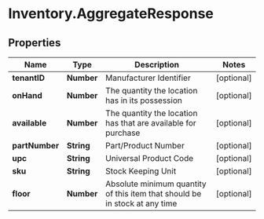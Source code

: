 # Inventory.AggregateResponse

## Properties

Name | Type | Description | Notes
------------ | ------------- | ------------- | -------------
**tenantID** | **Number** | Manufacturer Identifier | [optional] 
**onHand** | **Number** | The quantity the location has in its possession | [optional] 
**available** | **Number** | The quantity the location has that are available for purchase | [optional] 
**partNumber** | **String** | Part/Product Number | [optional] 
**upc** | **String** | Universal Product Code | [optional] 
**sku** | **String** | Stock Keeping Unit | [optional] 
**floor** | **Number** | Absolute minimum quantity of this item that should be in stock at any time | [optional] 


